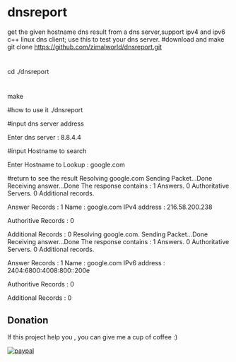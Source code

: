 # dnsreport
get the given hostname dns result from a dns server,support ipv4 and ipv6
c++ linux dns client; use this to test your dns server.
#download and make
git clone https://github.com/zimalworld/dnsreport.git
#
cd ./dnsreport
#
make

#how to use it
./dnsreport 

#input dns server address

Enter dns server : 8.8.4.4

#input Hostname to search

Enter Hostname to Lookup : google.com

#return to see the result
Resolving google.com
Sending Packet...Done
Receiving answer...Done
The response contains : 
 1 Answers.
 0 Authoritative Servers.
 0 Additional records.


Answer Records : 1 
Name : google.com IPv4 address : 216.58.200.238

Authoritive Records : 0 

Additional Records : 0 
Resolving google.com.
Sending Packet...Done
Receiving answer...Done
The response contains : 
 1 Answers.
 0 Authoritative Servers.
 0 Additional records.


Answer Records : 1 
Name : google.com IPv6 address : 2404:6800:4008:800::200e

Authoritive Records : 0 

Additional Records : 0 


## Donation
If this project help you , you can give me a cup of coffee :) 

[![paypal](https://www.paypalobjects.com/en_US/i/btn/btn_donateCC_LG.gif)](https://www.paypal.com/cgi-bin/webscr?cmd=_s-xclick&hosted_button_id=UDS9UHMHDWDMY)




